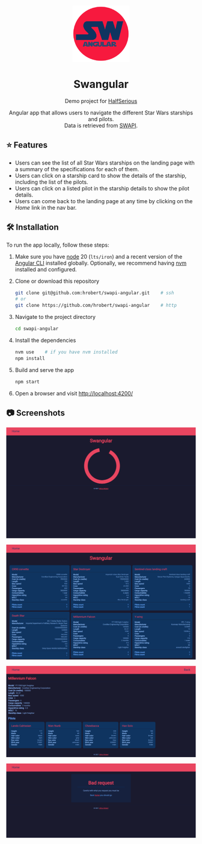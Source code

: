 <!-- TITLE -->
<div align="center">
  <p>
    <img src="src/assets/img/swangular.png" width="150px">
  </p>
  <h1>Swangular</h1>
  <p>
    Demo project for <a href="https://halfserious.com/">HalfSerious</a>
  </p>
  <p>
    Angular app that allows users to navigate the different Star Wars starships and pilots.<br />
    Data is retrieved from <a href="https://swapi.dev/">SWAPI</a>.
  </p>

  <!--
  Live demo is not available anymore.
  <p>
    <b>
      <a href="https://swangular.imaohi.com/" target="_blank">
        » View Live Demo «
      </a>
    </b>
  </p>
  -->
</div>

<!-- FEATURES -->

## ⭐ Features

- Users can see the list of all Star Wars starships on the landing page with
  a summary of the specifications for each of them.
- Users can click on a starship card to show the details of the starship,
  including the list of the pilots.
- Users can click on a listed pilot in the starship details to show the
  pilot details.
- Users can come back to the landing page at any time by clicking on the
  _Home_ link in the nav bar.

## 🛠 Installation

To run the app locally, follow these steps:

1. Make sure you have <a href="https://nodejs.org/">node</a> 20 (`lts/iron`)
   and a recent version of the
   <a href="https://github.com/angular/angular-cli">Angular CLI</a> installed
   globally. Optionally, we recommend having
   <a href="https://github.com/nvm-sh/nvm">nvm</a> installed and configured.

2. Clone or download this repository
   ```sh
   git clone git@github.com:hrobert/swapi-angular.git    # ssh
   # or
   git clone https://github.com/hrobert/swapi-angular    # http
   ```
3. Navigate to the project directory
   ```sh
   cd swapi-angular
   ```
4. Install the dependencies
   ```sh
   nvm use    # if you have nvm installed
   npm install
   ```
5. Build and serve the app
   ```sh
   npm start
   ```
6. Open a browser and visit <a href="http://localhost:4200/">http://localhost:4200/</a>

## 📷 Screenshots

<p><img src="./screenshots/loading.png" alt="screenshot loading spinner"></p>
<p><img src="./screenshots/landing-page.png" alt="screenshot landing page"></p>
<p><img src="./screenshots/starship.png" alt="screenshot starship details"></p>
<p><img src="./screenshots/bad-request.png" alt="screenshot bad request error page"></p>
